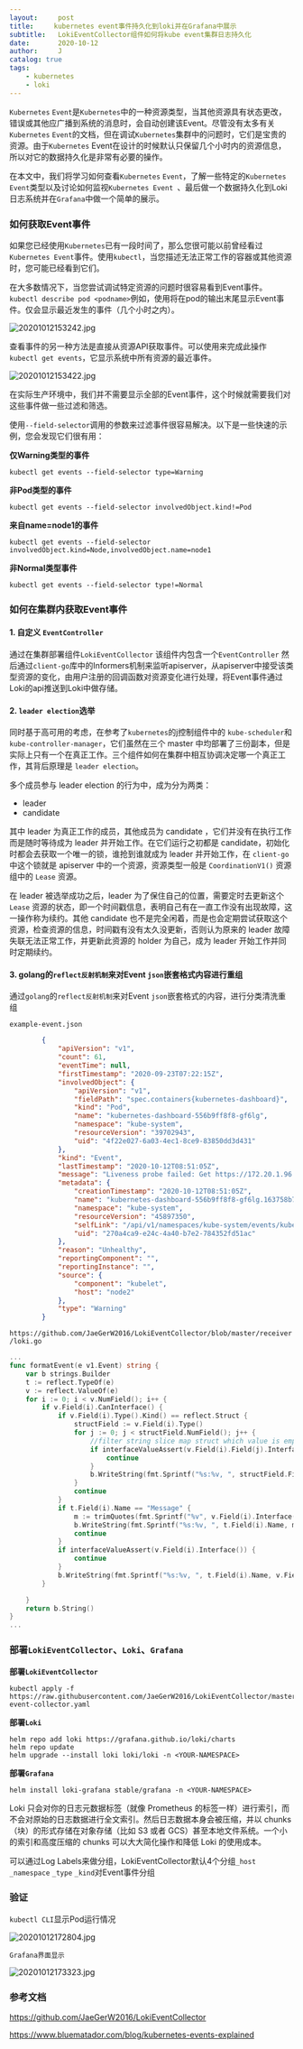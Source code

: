 ```yaml
---
layout:     post
title:     kubernetes event事件持久化到loki并在Grafana中展示
subtitle: 	LokiEventCollector组件如何将kube event集群日志持久化
date:       2020-10-12
author:     J
catalog: true
tags:
    - kubernetes
    - loki
---
```


`Kubernetes` `Event`是`Kubernetes`中的一种资源类型，当其他资源具有状态更改，错误或其他应广播到系统的消息时，会自动创建该Event。尽管没有太多有关`Kubernetes` `Event`的文档，但在调试`Kubernetes`集群中的问题时，它们是宝贵的资源。由于`Kubernetes` Event在设计的时候默认只保留几个小时内的资源信息，所以对它的数据持久化是非常有必要的操作。

在本文中，我们将学习如何查看`Kubernetes` `Event`，了解一些特定的`Kubernetes Event`类型以及讨论如何监视`Kubernetes Event `、最后做一个数据持久化到Loki日志系统并在`Grafana`中做一个简单的展示。

### 如何获取Event事件

如果您已经使用`Kubernetes`已有一段时间了，那么您很可能以前曾经看过`Kubernetes Event`事件。使用`kubectl`，当您描述无法正常工作的容器或其他资源时，您可能已经看到它们。

在大多数情况下，当您尝试调试特定资源的问题时很容易看到Event事件。`kubectl describe pod <podname>`例如，使用将在pod的输出末尾显示Event事件。仅会显示最近发生的事件（几个小时之内）。 

![20201012153242.jpg](https://i.loli.net/2020/10/12/DWYwXZF9CVnqKE8.jpg)

查看事件的另一种方法是直接从资源API获取事件。可以使用来完成此操作`kubectl get events`，它显示系统中所有资源的最近事件。

![20201012153422.jpg](https://i.loli.net/2020/10/12/Ekv6JunPgzZQHdW.jpg)

在实际生产环境中，我们并不需要显示全部的Event事件，这个时候就需要我们对这些事件做一些过滤和筛选。

使用`--field-selector`调用的参数来过滤事件很容易解决。以下是一些快速的示例，您会发现它们很有用：

**仅Warning类型的事件**

```shell
kubectl get events --field-selector type=Warning
```

**非Pod类型的事件**

```shell
kubectl get events --field-selector involvedObject.kind!=Pod
```

**来自name=node1的事件**

```shell
kubectl get events --field-selector involvedObject.kind=Node,involvedObject.name=node1
```

**非Normal类型事件**

```shell
kubectl get events --field-selector type!=Normal
```

### 如何在集群内获取Event事件

#### 1. 自定义 `EventController`

通过在集群部署组件`LokiEventCollector` 该组件内包含一个`EventController` 然后通过`client-go`库中的Informers机制来监听apiserver，从apiserver中接受该类型资源的变化，由用户注册的回调函数对资源变化进行处理，将Event事件通过Loki的api推送到Loki中做存储。

#### 2. `leader election`选举

同时基于高可用的考虑，在参考了`kubernetes`的j控制组件中的 `kube-scheduler`和`kube-controller-manager`，它们虽然在三个 master 中均部署了三份副本，但是实际上只有一个在真正工作。三个组件如何在集群中相互协调决定哪一个真正工作，其背后原理是 `leader election`。

多个成员参与 leader election 的行为中，成为分为两类：

- leader
- candidate

其中 leader 为真正工作的成员，其他成员为 candidate ，它们并没有在执行工作而是随时等待成为 leader 并开始工作。在它们运行之初都是 candidate，初始化时都会去获取一个唯一的锁，谁抢到谁就成为 leader 并开始工作，在 `client-go` 中这个锁就是 apiserver 中的一个资源，资源类型一般是 `CoordinationV1()` 资源组中的 `Lease` 资源。

在 leader 被选举成功之后，leader 为了保住自己的位置，需要定时去更新这个 `Lease` 资源的状态，即一个时间戳信息，表明自己有在一直工作没有出现故障，这一操作称为续约。其他 candidate 也不是完全闲着，而是也会定期尝试获取这个资源，检查资源的信息，时间戳有没有太久没更新，否则认为原来的 leader 故障失联无法正常工作，并更新此资源的 holder 为自己，成为 leader 开始工作并同时定期续约。

#### 3. golang的`reflect反射机制`来对Event `json`嵌套格式内容进行重组

通过`golang`的`reflect反射机制`来对Event `json`嵌套格式的内容，进行分类清洗重组

`example-event.json`

```json
        {
            "apiVersion": "v1",
            "count": 61,
            "eventTime": null,
            "firstTimestamp": "2020-09-23T07:22:15Z",
            "involvedObject": {
                "apiVersion": "v1",
                "fieldPath": "spec.containers{kubernetes-dashboard}",
                "kind": "Pod",
                "name": "kubernetes-dashboard-556b9ff8f8-gf6lg",
                "namespace": "kube-system",
                "resourceVersion": "39702943",
                "uid": "4f22e027-6a03-4ec1-8ce9-83850dd3d431"
            },
            "kind": "Event",
            "lastTimestamp": "2020-10-12T08:51:05Z",
            "message": "Liveness probe failed: Get https://172.20.1.96:8443/: net/http: request canceled (Client.Timeout exceeded while awaiting headers)",
            "metadata": {
                "creationTimestamp": "2020-10-12T08:51:05Z",
                "name": "kubernetes-dashboard-556b9ff8f8-gf6lg.163758b70d2070c1",
                "namespace": "kube-system",
                "resourceVersion": "45897350",
                "selfLink": "/api/v1/namespaces/kube-system/events/kubernetes-dashboard-556b9ff8f8-gf6lg.163758b70d2070c1",
                "uid": "270a4ca9-e24c-4a40-b7e2-784352fd51ac"
            },
            "reason": "Unhealthy",
            "reportingComponent": "",
            "reportingInstance": "",
            "source": {
                "component": "kubelet",
                "host": "node2"
            },
            "type": "Warning"
        }
```

`https://github.com/JaeGerW2016/LokiEventCollector/blob/master/receiver/loki.go`

```go
...
func formatEvent(e v1.Event) string {
	var b strings.Builder
	t := reflect.TypeOf(e)
	v := reflect.ValueOf(e)
	for i := 0; i < v.NumField(); i++ {
		if v.Field(i).CanInterface() {
			if v.Field(i).Type().Kind() == reflect.Struct {
				structField := v.Field(i).Type()
				for j := 0; j < structField.NumField(); j++ {
					//filter string slice map struct which value is empty
					if interfaceValueAssert(v.Field(i).Field(j).Interface()) {
						continue
					}
					b.WriteString(fmt.Sprintf("%s:%v, ", structField.Field(j).Name, v.Field(i).Field(j).Interface()))
				}
				continue
			}
			if t.Field(i).Name == "Message" {
				m := trimQuotes(fmt.Sprintf("%v", v.Field(i).Interface()))
				b.WriteString(fmt.Sprintf("%s:%v, ", t.Field(i).Name, m))
				continue
			}
			if interfaceValueAssert(v.Field(i).Interface()) {
				continue
			}
			b.WriteString(fmt.Sprintf("%s:%v, ", t.Field(i).Name, v.Field(i).Interface()))
		}

	}
	return b.String()
}
...
```

### 部署`LokiEventCollector`、`Loki`、`Grafana`

**部署`LokiEventCollector`**

```shell
kubectl apply -f https://raw.githubusercontent.com/JaeGerW2016/LokiEventCollector/master/deploy/loki-event-collector.yaml
```

**部署`Loki`**

```shell
helm repo add loki https://grafana.github.io/loki/charts
helm repo update
helm upgrade --install loki loki/loki -n <YOUR-NAMESPACE>
```

**部署`Grafana`**

```shell
helm install loki-grafana stable/grafana -n <YOUR-NAMESPACE>
```

Loki 只会对你的日志元数据标签（就像 Prometheus 的标签一样）进行索引，而不会对原始的日志数据进行全文索引。然后日志数据本身会被压缩，并以 chunks（块）的形式存储在对象存储（比如 S3 或者 GCS）甚至本地文件系统。一个小的索引和高度压缩的 chunks 可以大大简化操作和降低 Loki 的使用成本。

可以通过Log Labels来做分组，LokiEventCollector默认4个分组`_host`  `_namespace` `_type` `_kind`对Event事件分组

### 验证

`kubectl CLI`显示Pod运行情况

![20201012172804.jpg](https://i.loli.net/2020/10/12/VWAT2iZvNSjHxGp.jpg)

`Grafana界面显示`

![20201012173323.jpg](https://i.loli.net/2020/10/12/Q2Pe6fKgZ5R4qDr.jpg)



### 参考文档

https://github.com/JaeGerW2016/LokiEventCollector

https://www.bluematador.com/blog/kubernetes-events-explained